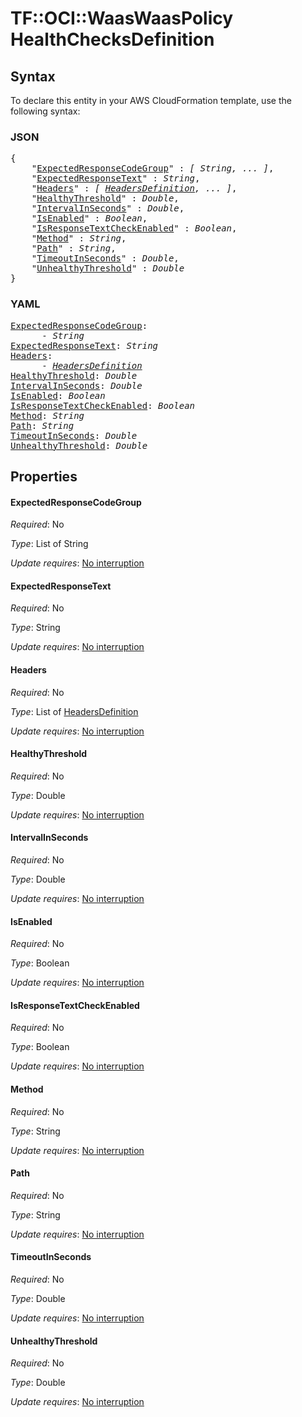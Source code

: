 # TF::OCI::WaasWaasPolicy HealthChecksDefinition

## Syntax

To declare this entity in your AWS CloudFormation template, use the following syntax:

### JSON

<pre>
{
    "<a href="#expectedresponsecodegroup" title="ExpectedResponseCodeGroup">ExpectedResponseCodeGroup</a>" : <i>[ String, ... ]</i>,
    "<a href="#expectedresponsetext" title="ExpectedResponseText">ExpectedResponseText</a>" : <i>String</i>,
    "<a href="#headers" title="Headers">Headers</a>" : <i>[ <a href="headersdefinition.md">HeadersDefinition</a>, ... ]</i>,
    "<a href="#healthythreshold" title="HealthyThreshold">HealthyThreshold</a>" : <i>Double</i>,
    "<a href="#intervalinseconds" title="IntervalInSeconds">IntervalInSeconds</a>" : <i>Double</i>,
    "<a href="#isenabled" title="IsEnabled">IsEnabled</a>" : <i>Boolean</i>,
    "<a href="#isresponsetextcheckenabled" title="IsResponseTextCheckEnabled">IsResponseTextCheckEnabled</a>" : <i>Boolean</i>,
    "<a href="#method" title="Method">Method</a>" : <i>String</i>,
    "<a href="#path" title="Path">Path</a>" : <i>String</i>,
    "<a href="#timeoutinseconds" title="TimeoutInSeconds">TimeoutInSeconds</a>" : <i>Double</i>,
    "<a href="#unhealthythreshold" title="UnhealthyThreshold">UnhealthyThreshold</a>" : <i>Double</i>
}
</pre>

### YAML

<pre>
<a href="#expectedresponsecodegroup" title="ExpectedResponseCodeGroup">ExpectedResponseCodeGroup</a>: <i>
      - String</i>
<a href="#expectedresponsetext" title="ExpectedResponseText">ExpectedResponseText</a>: <i>String</i>
<a href="#headers" title="Headers">Headers</a>: <i>
      - <a href="headersdefinition.md">HeadersDefinition</a></i>
<a href="#healthythreshold" title="HealthyThreshold">HealthyThreshold</a>: <i>Double</i>
<a href="#intervalinseconds" title="IntervalInSeconds">IntervalInSeconds</a>: <i>Double</i>
<a href="#isenabled" title="IsEnabled">IsEnabled</a>: <i>Boolean</i>
<a href="#isresponsetextcheckenabled" title="IsResponseTextCheckEnabled">IsResponseTextCheckEnabled</a>: <i>Boolean</i>
<a href="#method" title="Method">Method</a>: <i>String</i>
<a href="#path" title="Path">Path</a>: <i>String</i>
<a href="#timeoutinseconds" title="TimeoutInSeconds">TimeoutInSeconds</a>: <i>Double</i>
<a href="#unhealthythreshold" title="UnhealthyThreshold">UnhealthyThreshold</a>: <i>Double</i>
</pre>

## Properties

#### ExpectedResponseCodeGroup

_Required_: No

_Type_: List of String

_Update requires_: [No interruption](https://docs.aws.amazon.com/AWSCloudFormation/latest/UserGuide/using-cfn-updating-stacks-update-behaviors.html#update-no-interrupt)

#### ExpectedResponseText

_Required_: No

_Type_: String

_Update requires_: [No interruption](https://docs.aws.amazon.com/AWSCloudFormation/latest/UserGuide/using-cfn-updating-stacks-update-behaviors.html#update-no-interrupt)

#### Headers

_Required_: No

_Type_: List of <a href="headersdefinition.md">HeadersDefinition</a>

_Update requires_: [No interruption](https://docs.aws.amazon.com/AWSCloudFormation/latest/UserGuide/using-cfn-updating-stacks-update-behaviors.html#update-no-interrupt)

#### HealthyThreshold

_Required_: No

_Type_: Double

_Update requires_: [No interruption](https://docs.aws.amazon.com/AWSCloudFormation/latest/UserGuide/using-cfn-updating-stacks-update-behaviors.html#update-no-interrupt)

#### IntervalInSeconds

_Required_: No

_Type_: Double

_Update requires_: [No interruption](https://docs.aws.amazon.com/AWSCloudFormation/latest/UserGuide/using-cfn-updating-stacks-update-behaviors.html#update-no-interrupt)

#### IsEnabled

_Required_: No

_Type_: Boolean

_Update requires_: [No interruption](https://docs.aws.amazon.com/AWSCloudFormation/latest/UserGuide/using-cfn-updating-stacks-update-behaviors.html#update-no-interrupt)

#### IsResponseTextCheckEnabled

_Required_: No

_Type_: Boolean

_Update requires_: [No interruption](https://docs.aws.amazon.com/AWSCloudFormation/latest/UserGuide/using-cfn-updating-stacks-update-behaviors.html#update-no-interrupt)

#### Method

_Required_: No

_Type_: String

_Update requires_: [No interruption](https://docs.aws.amazon.com/AWSCloudFormation/latest/UserGuide/using-cfn-updating-stacks-update-behaviors.html#update-no-interrupt)

#### Path

_Required_: No

_Type_: String

_Update requires_: [No interruption](https://docs.aws.amazon.com/AWSCloudFormation/latest/UserGuide/using-cfn-updating-stacks-update-behaviors.html#update-no-interrupt)

#### TimeoutInSeconds

_Required_: No

_Type_: Double

_Update requires_: [No interruption](https://docs.aws.amazon.com/AWSCloudFormation/latest/UserGuide/using-cfn-updating-stacks-update-behaviors.html#update-no-interrupt)

#### UnhealthyThreshold

_Required_: No

_Type_: Double

_Update requires_: [No interruption](https://docs.aws.amazon.com/AWSCloudFormation/latest/UserGuide/using-cfn-updating-stacks-update-behaviors.html#update-no-interrupt)

